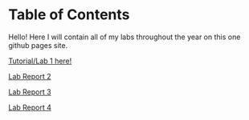 # Table of Contents

Hello! Here I will contain all of my labs throughout the year on this one github pages site. 

[Tutorial/Lab 1 here!](Lab_Report_1.md)

[Lab Report 2](Lab_Report_2.md)

[Lab Report 3](Lab_Report_3.md)

[Lab Report 4](Lab_Report_4.md)